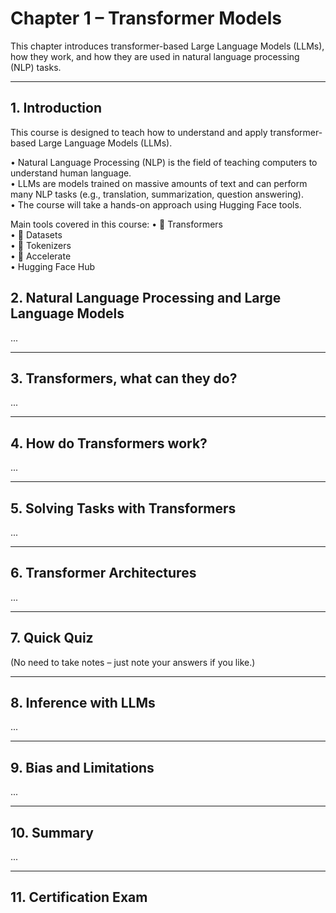 # Chapter 1 – Transformer Models

This chapter introduces transformer-based Large Language Models (LLMs), how they work, and how they are used in natural language processing (NLP) tasks.

---

## 1. Introduction

This course is designed to teach how to understand and apply transformer-based Large Language Models (LLMs).

• Natural Language Processing (NLP) is the field of teaching computers to understand human language.  
• LLMs are models trained on massive amounts of text and can perform many NLP tasks (e.g., translation, summarization, question answering).  
• The course will take a hands-on approach using Hugging Face tools.

Main tools covered in this course:
• 🤗 Transformers  
• 🤗 Datasets  
• 🤗 Tokenizers  
• 🤗 Accelerate  
• Hugging Face Hub


## 2. Natural Language Processing and Large Language Models

...

---

## 3. Transformers, what can they do?

...

---

## 4. How do Transformers work?

...

---

## 5. Solving Tasks with Transformers

...

---

## 6. Transformer Architectures

...

---

## 7. Quick Quiz

(No need to take notes – just note your answers if you like.)

---

## 8. Inference with LLMs

...

---

## 9. Bias and Limitations

...

---

## 10. Summary

...

---

## 11. Certification Exam



